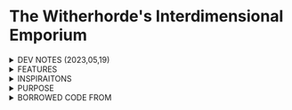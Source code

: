 # The Witherhorde's Interdimensional Emporium
<details>
<summary>DEV NOTES (2023,05,19)</summary>
  
- I FINALLY MADE A COLLISION HD SYSTEM FOR THE ARMS AHA!!!!!!! (I'm losing my mind lol)
- Music is added to the Boss Fight
- No NPCs yet :o(
- ***TEMPORARY*** CUTTING CORNERS WITH HEALTH SYSTEM. (NUMBER SYSTEM RATHER THAN A HEALTH BAR)
- WITHERHORDE BOSS SPRITES ARE POPPING UP BIT BY BIT!!!! (YIPEE)
</details>
<details>
<summary>FEATURES</summary>  
- Multitudes of bosses
- ***WIP*** Friendship-oriented dating-sim experience! Make friends along the way with FOUR DIFFERENT PEOPLE! (Maybe a fifth?) 
  - BUY NEW WEAPONS FROM FRIENDS YOU MAKE ALONG THE WAY!
  - SO MANY GUNS!
  - SWORDS!
  - SWORD-GUNS!!!
  - My brain crashed.
- (HOPEFULLY) A BRUTAL BULLET HELL OF PAIN AND SUFFERING AND MISERY!!!!
- Extremely cheesy storyline
- A blood bath, killing friends you made, one by one until you're alone in a world where god died.
- **IT'S SO F!%#@ING PINK!!!!!**
- Art made by: 
  - Me.
  - I don't know who else because everyone else is busy :o(

</details>
<details>
<summary>INSPIRAITONS</summary>

- This game takes inspiration from a multitude of games: 
  - The Binding of Isaac
  - Enter the Gungeon
  - OMORI
  - Undertale
  - and partially from Doki Doki Literature Club.
</details>
<details>
<summary>PURPOSE</summary>

- This game was made for my Computer Science 20-1 final project worth **TWO ENTIRE CREDITS.**
    
</details>
<details>
<summary>BORROWED CODE FROM</summary>
  
- [Health System](http://www.codingwithruss.com/pygame/how-to-create-a-health-bar-in-pygame/)
- [Bullets](http://programarcadegames.com/python_examples/f.php?file=bullets_aimed.py)
- [Collision](http://www.codingwithruss.com/pygame/how-to-use-pygame-masks-for-pixel-perfect-collision/)
- []()
</details>
